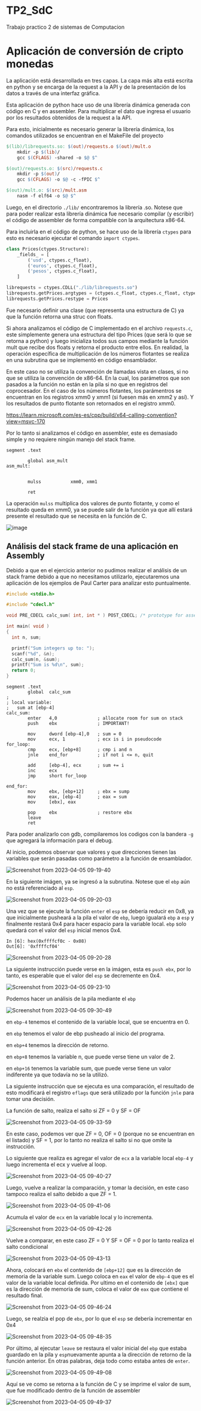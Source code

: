 # TP2_SdC
Trabajo practico 2 de sistemas de Computacion

# Aplicación de conversión de cripto monedas
La aplicación está desarrollada en tres capas. La capa más alta está escrita en python y se encarga de la request a la API y de la presentación de los datos a través de una interfaz gráfica.

Esta aplicación de python hace uso de una librería dinámica generada con código en C y en assembler. Para multiplicar el dato que ingresa el usuario por los resultados obtenidos de la request a la API.

Para esto, inicialmente es necesario generar la librería dinámica, los comandos utilizados se encuentran en el MakeFile del proyecto

```Makefile
$(lib)/librequests.so: $(out)/requests.o $(out)/mult.o
	mkdir -p $(lib)/
	gcc $(CFLAGS) -shared -o $@ $^

$(out)/requests.o: $(src)/requests.c
	mkdir -p $(out)/
	gcc $(CFLAGS) -o $@ -c -fPIC $^ 

$(out)/mult.o: $(src)/mult.asm
	nasm -f elf64 -o $@ $^
```

Luego, en el directorio `./lib/` encontraremos la librería .so.
Notese que para poder realizar esta librería dinámica fue necesario compilar (y escribir) el código de assembler de forma compatible con la arquitectura x86-64.

Para incluirla en el código de python, se hace uso de la librería `ctypes` para esto es necesario ejecutar el comando `import ctypes`.

```python
class Prices(ctypes.Structure):
    _fields_ = [
        ('usd', ctypes.c_float),
        ('euros', ctypes.c_float),
        ('pesos', ctypes.c_float),
    ]

librequests = ctypes.CDLL("./lib/librequests.so")
librequests.getPrices.argtypes = (ctypes.c_float, ctypes.c_float, ctypes.c_float, ctypes.c_float)
librequests.getPrices.restype = Prices
```
Fue necesario definir una clase (que representa una estructura de C) ya que la función retorna una struc con floats.

Si ahora analizamos el código de C implementado en el archivo `requests.c`, este simplemente genera una estructura del tipo Prices (que será lo que se retorna a python) y luego inicializa todos sus campos mediante la función mult que recibe dos floats y retorna el producto entre ellos.
En realidad, la operación específica de multiplicación de los números flotantes se realiza en una subrutina que se implementó en código ensamblador.

En este caso no se utiliza la convención de llamadas vista en clases, si no que se utiliza la convención de x86-64. En la cual, los parámetros que son pasados a la función no están en la pila si no que en registros del coprocesador. En el caso de los números flotantes, los parámentros se encuentran en los registros xmm0 y xmm1 (si fuesen más en xmm2 y así). Y los resultados de punto flotante son retornados en el registro xmm0.

https://learn.microsoft.com/es-es/cpp/build/x64-calling-convention?view=msvc-170

Por lo tanto si analizamos el código en assembler, este es demasiado simple y no requiere ningún manejo del stack frame.

```assembly
segment .text

        global asm_mult
asm_mult:
                    
               
        mulss           xmm0, xmm1
        
        ret
```
La operación `mulss` multiplica dos valores de punto flotante, y como el resultado queda en xmm0, ya se puede salir de la función ya que allí estará presente el resultado que se necesita en la función de C.

![image](https://user-images.githubusercontent.com/83674694/230092311-d3325967-de44-4d06-a12f-cabf60d0174c.png)

## Análisis del stack frame de una aplicación en Assembly
Debido a que en el ejercicio anterior no pudimos realizar el análisis de un stack frame debido a que no necesitamos utilizarlo, ejecutaremos una aplicación de los ejemplos de Paul Carter para analizar esto puntualmente.

```C
#include <stdio.h>

#include "cdecl.h"

void PRE_CDECL calc_sum( int, int * ) POST_CDECL; /* prototype for assembly routine */

int main( void )
{
  int n, sum;

  printf("Sum integers up to: ");
  scanf("%d", &n);
  calc_sum(n, &sum);
  printf("Sum is %d\n", sum);
  return 0;
}
```
```assembly
segment .text
        global  calc_sum
;
; local variable:
;   sum at [ebp-4]
calc_sum:
        enter   4,0               ; allocate room for sum on stack
        push    ebx               ; IMPORTANT!

        mov     dword [ebp-4],0   ; sum = 0
        mov     ecx, 1            ; ecx is i in pseudocode
for_loop:
        cmp     ecx, [ebp+8]      ; cmp i and n
        jnle    end_for           ; if not i <= n, quit

        add     [ebp-4], ecx      ; sum += i
        inc     ecx
        jmp     short for_loop

end_for:
        mov     ebx, [ebp+12]     ; ebx = sump
        mov     eax, [ebp-4]      ; eax = sum
        mov     [ebx], eax

        pop     ebx               ; restore ebx
        leave
        ret
```
Para poder analizarlo con gdb, compilaremos los codigos con la bandera `-g` que agregará la información para el debug.

Al inicio, podemos observar que valores y que direcciones tienen las variables que serán pasadas como parámetro a la función de ensamblador. 

![Screenshot from 2023-04-05 09-19-40](https://user-images.githubusercontent.com/83674694/230094512-29769be0-ffba-4bfc-8761-c7c08ab09fa3.png)

En la siguiente imágen, ya se ingresó a la subrutina. Notese que el `ebp` aún no está referenciado al `esp`.

![Screenshot from 2023-04-05 09-20-03](https://user-images.githubusercontent.com/83674694/230094714-9e020882-3b71-415c-baab-9d7d900b5bff.png)

Una vez que se ejecute la función `enter` el `esp` se debería reducir en 0x8, ya que inicialmente pusheará a la pila el valor de `ebp`, luego igualará `ebp` a `esp` y finalmente restará 0x4 para hacer espacio para la variable local. `ebp` solo quedará con el valor del `esp` inicial menos 0x4.

```
In [6]: hex(0xffffcf0c - 0x08)
Out[6]: '0xffffcf04'
```

![Screenshot from 2023-04-05 09-20-28](https://user-images.githubusercontent.com/83674694/230095669-b8bed6e9-36bc-4c9b-8036-cf55b94e92d3.png)

La siguiente instrucción puede verse en la imágen, esta es `push ebx`, por lo tanto, es esperable que el valor del `esp` se decremente en 0x4.

![Screenshot from 2023-04-05 09-23-10](https://user-images.githubusercontent.com/83674694/230102211-72603ed6-a0f7-4dd8-83f7-904f1e0aea53.png)

Podemos hacer un análisis de la pila mediante el `ebp`

![Screenshot from 2023-04-05 09-30-49](https://user-images.githubusercontent.com/83674694/230097202-6e87cd86-c0a0-4dc9-a264-1bce44dbaa83.png)

en `ebp-4` tenemos el contenido de la variable local, que se encuentra en 0.

en `ebp` tenemos el valor de ebp pusheado al inicio del programa.

en `ebp+4` tenemos la dirección de retorno.

en `ebp+8` tenemos la variable n, que puede verse tiene un valor de 2.

en `ebp+16` tenemos la variable sum, que puede verse tiene un valor indiferente ya que todavía no se la utilizó.

La siguiente instrucción que se ejecuta es una comparación, el resultado de esto modificará el registro `eflags` que será utilizado por la función `jnle` para tomar una decisión.

La función de salto, realiza el salto si ZF = 0 y SF = OF

![Screenshot from 2023-04-05 09-33-59](https://user-images.githubusercontent.com/83674694/230098704-7b16f7a2-8b0b-4ad5-baba-4eba9ec1e0f4.png)

En este caso, podemos ver que ZF = 0, OF = 0 (porque no se encuentran en el listado) y SF = 1, por lo tanto no realiza el salto si no que omite la instrucción.

Lo siguiente que realiza es agregar el valor de `ecx` a la variable local `ebp-4` y luego incrementa el ecx y vuelve al loop.

![Screenshot from 2023-04-05 09-40-27](https://user-images.githubusercontent.com/83674694/230099211-6828345c-a99c-45a5-94d9-453db8854fea.png)

Luego, vuelve a realizar la comparación, y tomar la decisión, en este caso tampoco realiza el salto debido a que ZF = 1.

![Screenshot from 2023-04-05 09-41-06](https://user-images.githubusercontent.com/83674694/230099630-b53c20aa-71a2-4f83-8ac0-76bc6610e336.png)

Acumula el valor de `ecx` en la variable local y lo incrementa.

![Screenshot from 2023-04-05 09-42-26](https://user-images.githubusercontent.com/83674694/230099971-95fc29b5-a9a2-451f-b10a-de406149914d.png)

Vuelve a comparar, en este caso ZF = 0 Y SF = OF = 0 por lo tanto realiza el salto condicional

![Screenshot from 2023-04-05 09-43-13](https://user-images.githubusercontent.com/83674694/230100151-ab606193-a73f-421c-9b6b-9d66e09bc9d6.png)

Ahora, colocará en `ebx` el contenido de `[ebp+12]` que es la dirección de memoria de la variable sum. Luego coloca en `eax` el valor de `ebp-4` que es el valor de la variable local definida. Por ultimo en el contenido de `[ebx]` que es la dirección de memoria de sum, coloca el valor de `eax` que contiene el resultado final.

![Screenshot from 2023-04-05 09-46-24](https://user-images.githubusercontent.com/83674694/230100871-00ac9d75-ce2b-4654-9735-bc034c1d756b.png)

Luego, se realzia el pop de `ebx`, por lo que el `esp` se debería incrementar en 0x4

![Screenshot from 2023-04-05 09-48-35](https://user-images.githubusercontent.com/83674694/230101047-41a3703d-f9c1-4643-9e7d-e7af5eb9f96c.png)

Por último, al ejecutar `leave` se restaura el valor inicial del `ebp` que estaba guardado en la pila y `esp`nuevamente apunta a la dirección de retorno de la función anterior. En otras palabras, deja todo como estaba antes de `enter`.

![Screenshot from 2023-04-05 09-49-08](https://user-images.githubusercontent.com/83674694/230101298-75f87173-c042-4004-a09e-0da197ba7063.png)

Aquí se ve como se retorna a la función de C y se imprime el valor de sum, que fue modificado dentro de la función de assembler

![Screenshot from 2023-04-05 09-49-37](https://user-images.githubusercontent.com/83674694/230101549-8ef34d52-c63f-456e-96c7-ea590a7bf8ec.png)

